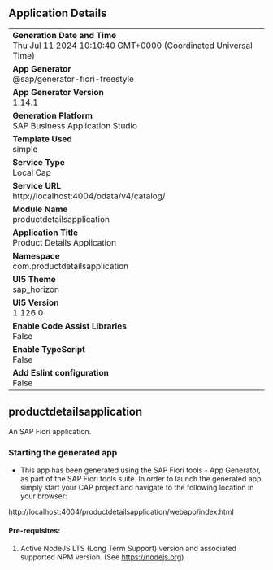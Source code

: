## Application Details
|               |
| ------------- |
|**Generation Date and Time**<br>Thu Jul 11 2024 10:10:40 GMT+0000 (Coordinated Universal Time)|
|**App Generator**<br>@sap/generator-fiori-freestyle|
|**App Generator Version**<br>1.14.1|
|**Generation Platform**<br>SAP Business Application Studio|
|**Template Used**<br>simple|
|**Service Type**<br>Local Cap|
|**Service URL**<br>http://localhost:4004/odata/v4/catalog/
|**Module Name**<br>productdetailsapplication|
|**Application Title**<br>Product Details Application|
|**Namespace**<br>com.productdetailsapplication|
|**UI5 Theme**<br>sap_horizon|
|**UI5 Version**<br>1.126.0|
|**Enable Code Assist Libraries**<br>False|
|**Enable TypeScript**<br>False|
|**Add Eslint configuration**<br>False|

## productdetailsapplication

An SAP Fiori application.

### Starting the generated app

-   This app has been generated using the SAP Fiori tools - App Generator, as part of the SAP Fiori tools suite.  In order to launch the generated app, simply start your CAP project and navigate to the following location in your browser:

http://localhost:4004/productdetailsapplication/webapp/index.html

#### Pre-requisites:

1. Active NodeJS LTS (Long Term Support) version and associated supported NPM version.  (See https://nodejs.org)


